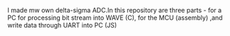 I made mw own delta-sigma ADC.In this repository are three parts - for a PC for processing bit stream into WAVE   (C), for the MCU (assembly) ,and write data through UART into PC (JS)
